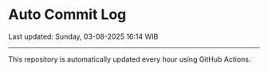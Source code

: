 # Auto Commit Log

Last updated: Sunday, 03-08-2025 16:14 WIB

---

This repository is automatically updated every hour using GitHub Actions.
